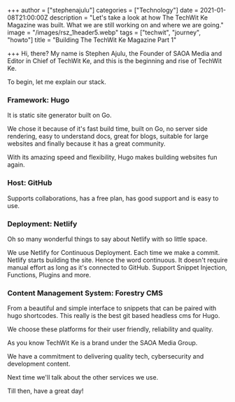 +++
author = ["stephenajulu"]
categories = ["Technology"]
date = 2021-01-08T21:00:00Z
description = "Let's take a look at how The TechWit Ke Magazine was built. What we are still working on and where we are going."
image = "/images/rsz_1header5.webp"
tags = ["techwit", "journey", "howto"]
title = "Building The TechWit Ke Magazine Part 1"

+++
Hi, there? My name is Stephen Ajulu, the Founder of SAOA Media and Editor in Chief of TechWit Ke, and this is the beginning and rise of TechWit Ke.

To begin, let me explain our stack.

### Framework: Hugo

It is static site generator built on Go.

We chose it because of it's fast build time, built on Go, no server side rendering, easy to understand docs, great for blogs, suitable for large websites and finally because it has a great community.

With its amazing speed and flexibility, Hugo makes building websites fun again.

### Host: GitHub

Supports collaborations, has a free plan, has good support and is easy to use.

### Deployment: Netlify

Oh so many wonderful things to say about Netlify with so little space.

We use Netlify for Continuous Deployment. Each time we make a commit. Netlify starts building the site. Hence the word continuous. It doesn't require manual effort as long as it's connected to GitHub. Support Snippet Injection, Functions, Plugins and more.

### Content Management System: Forestry CMS

From a beautiful and simple interface to snippets that can be paired with hugo shortcodes. This really is the best git based headless cms for Hugo.

We choose these platforms for their user friendly, reliability and quality. 

As you know TechWit Ke is a brand under the SAOA Media Group. 

We have a commitment to delivering quality tech, cybersecurity and development content.

Next time we'll talk about the other services we use. 

Till then, have a great day! 
